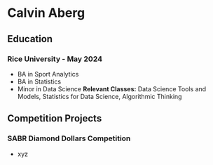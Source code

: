 # Calvin Aberg

## Education
### Rice University - May 2024
- BA in Sport Analytics
- BA in Statistics
- Minor in Data Science
**Relevant Classes:** Data Science Tools and Models, Statistics for Data Science, Algorithmic Thinking

## Competition Projects

### SABR Diamond Dollars Competition
- xyz
